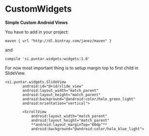 # CustomWidgets


**Simple Custom Android Views**

You have to add in your project:

```
maven { url "http://dl.bintray.com/janez/maven" }
```
and
```
compile 'si.puntar.widgets:widgets:1.0'
```


For now most important thing is to setup margin top to first child in SlideView.
```
<si.puntar.widgets.SlideView
        android:id="@+id/slide_view"
        android:layout_width="match_parent"
        android:layout_height="match_parent"
        android:background="@android:color/holo_green_light"
        android:orientation="vertical">

        <ScrollView
            android:layout_width="match_parent"
            android:layout_height="match_parent"
            **android:layout_marginTop="60dp"**
            android:background="@android:color/holo_blue_light">
```

